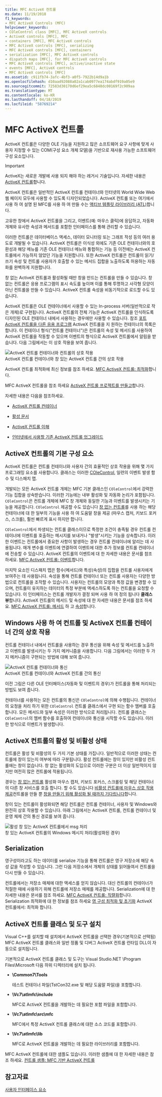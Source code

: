 ```yaml
---
title: MFC ActiveX 컨트롤
ms.date: 11/19/2018
f1_keywords:
- MFC ActiveX Controls (MFC)
helpviewer_keywords:
- COleControl class [MFC], MFC ActiveX controls
- ActiveX controls [MFC], MFC
- containers [MFC], MFC ActiveX controls
- MFC ActiveX controls [MFC], serializing
- MFC ActiveX controls [MFC], containers
- serialization [MFC], MFC ActiveX controls
- dispatch maps [MFC], for MFC ActiveX controls
- MFC ActiveX controls [MFC], active/inactive state
- events [MFC], ActiveX controls
- MFC ActiveX controls [MFC]
ms.assetid: c911fb74-3afc-4bf3-a0f5-7922b14d9a1b
ms.openlocfilehash: d10aad92088a02a1cab0977ea174abdf919a05e9
ms.sourcegitcommit: 72583d30170d6ef29ea5c6848dc00169f2c909aa
ms.translationtype: MT
ms.contentlocale: ko-KR
ms.lasthandoff: 04/18/2019
ms.locfileid: "58769214"
---
```

# <a name="mfc-activex-controls"></a>MFC ActiveX 컨트롤

ActiveX 컨트롤은 다양한 OLE 기능을 지원하고 많은 소프트웨어 요구 사항에 맞게 사용자 지정할 수 있는 COM(구성 요소 개체 모델)을 기반으로 재사용 가능한 소프트웨어 구성 요소입니다.

>[!IMPORTANT]
> ActiveX는 새로운 개발에 사용 되지 해야 하는 레거시 기술입니다. 자세한 내용은 [ActiveX 컨트롤](activex-controls.md)합니다.

ActiveX 컨트롤은 일반적인 ActiveX 컨트롤 컨테이너와 인터넷의 World Wide Web 웹 페이지 모두에 사용할 수 있도록 디자인되었습니다. ActiveX 컨트롤 또는 여기에서 사용 하 여 설명 된 MFC를 사용 하 여 만들 수는 [액티브 템플릿 라이브러리 (ATL)](../atl/active-template-library-atl-concepts.md)합니다.

고유한 창에서 ActiveX 컨트롤을 그리고, 이벤트(예: 마우스 클릭)에 응답하고, 자동화 개체와 유사한 속성과 메서드를 포함한 인터페이스를 통해 관리할 수 있습니다.

이러한 컨트롤은 데이터베이스 액세스, 데이터 모니터링 또는 그래프 작성 등의 여러 용도로 개발될 수 있습니다. ActiveX 컨트롤은 이식성 외에도 기존 OLE 컨테이너와의 호환성과 해당 메뉴를 기존 OLE 컨테이너 메뉴와 통합하는 기능 등 이전에는 ActiveX 컨트롤에서 가능하지 않았던 기능을 지원합니다. 또한 ActiveX 컨트롤은 컨트롤이 읽기/쓰기 속성 및 컨트롤 사용자가 호출할 수 있는 메서드 집합을 노출하도록 허용하는 자동화를 완벽하게 지원합니다.

창 없는 ActiveX 컨트롤과 활성화될 때만 창을 만드는 컨트롤을 만들 수 있습니다. 창 없는 컨트롤은 응용 프로그램의 표시 속도를 높이며 이를 통해 투명하고 사각형 모양이 아닌 컨트롤을 만들 수 있습니다. ActiveX 컨트롤 속성을 비동기적으로 로드할 수도 있습니다.

ActiveX 컨트롤은 OLE 컨테이너에서 사용할 수 있는 In-process 서버(일반적으로 작은 개체)로 구현됩니다. ActiveX 컨트롤의 전체 기능은 ActiveX 컨트롤을 인식하도록 디자인된 OLE 컨테이너 내에서 사용하는 경우에만 사용할 수 있습니다. 참조 [포트 ActiveX 컨트롤을 다른 응용 프로그램](../mfc/containers-for-activex-controls.md) ActiveX 컨트롤을 지 원하는 컨테이너의 목록은 합니다. 이 컨테이너 형식("컨트롤 컨테이너")은 컨트롤의 속성 및 메서드를 사용하여 ActiveX 컨트롤을 작동할 수 있으며 이벤트의 형식으로 ActiveX 컨트롤에서 알림을 받습니다. 다음 그림에서는 이 상호 작용을 보여 줍니다.

![ActiveX 컨트롤 컨테이너와 컨트롤의 상호 작용](../mfc/media/vc37221.gif "컨트롤과 상호 작용의 ActiveX 컨트롤 컨테이너") <br/>
ActiveX 컨트롤 컨테이너와 창 있는 ActiveX 컨트롤 간의 상호 작용

ActiveX 컨트롤 최적화에 최신 정보를 참조 하세요. [MFC ActiveX 컨트롤: 최적화](../mfc/mfc-activex-controls-optimization.md)합니다.

MFC ActiveX 컨트롤을 참조 하세요 [ActiveX 컨트롤 프로젝트를 만들고](../mfc/reference/mfc-activex-control-wizard.md)합니다.

자세한 내용은 다음을 참조하세요.

- [ActiveX 컨트롤 컨테이너](../mfc/activex-control-containers.md)

- [활성 문서](../mfc/active-documents.md)

- [ActiveX 컨트롤 이해](/windows/desktop/com/activex-controls)

- [인터넷에서 사용할 기존 ActiveX 컨트롤 업그레이드](../mfc/upgrading-an-existing-activex-control.md)

##  <a name="_core_basic_components_of_an_activex_control"></a> ActiveX 컨트롤의 기본 구성 요소

ActiveX 컨트롤은 컨트롤 컨테이너와 사용자 간의 효율적인 상호 작용을 위해 몇 가지 프로그래밍 요소를 사용합니다. 클래스는 이러한 [COleControl](../mfc/reference/colecontrol-class.md), 일련의 이벤트 발생 함수 및 디스패치 맵.

개발되는 모든 ActiveX 컨트롤 개체는 MFC 기본 클래스인 `COleControl`에서 강력한 기능 집합을 상속받습니다. 이러한 기능에는 내부 활성화 및 자동화 논리가 포함됩니다. `COleControl`은 컨트롤 개체에 MFC 창 개체와 동일한 기능과 이벤트를 발생시키는 기능을 제공합니다. `COleControl` 제공할 수도 있습니다 [창 없는 컨트롤](../mfc/providing-windowless-activation.md)를 사용 하는 해당 컨테이너에 대 한 일부의 기능을 사용 하 여 도움말 창을 제공 (마우스 캡처, 키보드 포커스, 스크롤), 훨씬 빠르게 표시 하지만 합니다.

`COleControl`에서 파생되는 컨트롤 클래스이므로 특정한 조건이 충족될 경우 컨트롤 컨테이너에 이벤트를 호출하는 메시지를 보내거나 "발생"시키는 기능을 상속합니다. 이러한 이벤트는 컨트롤에서 중요한 사항이 발생하는 경우 컨트롤 컨테이너에 알리는 데 사용됩니다. 매개 변수를 이벤트에 연결하여 이벤트에 대한 추가 정보를 컨트롤 컨테이너에 전송할 수 있습니다. ActiveX 컨트롤의 이벤트에 대 한 자세한 내용은 문서를 참조 하세요. [MFC ActiveX 컨트롤: 이벤트](../mfc/mfc-activex-controls-events.md)합니다.

마지막 요소인 디스패치 맵은 함수(메서드)와 특성(속성)의 집합을 컨트롤 사용자에게 보여주는 데 사용됩니다. 속성을 통해 컨트롤 컨테이너 또는 컨트롤 사용자는 다양한 방법으로 컨트롤을 조작할 수 있습니다. 사용자는 컨트롤의 모양과 특정 값을 변경할 수 있으며, 컨트롤이 유지하는 데이터의 특정 부분에 액세스하도록 하는 컨트롤을 요청할 수 있습니다. 이 인터페이스는 컨트롤 개발자가 결정 되며 사용 하 여 정의 됩니다 **클래스 뷰**합니다. ActiveX 컨트롤의 메서드 및 속성에 대 한 자세한 내용은 문서를 참조 하세요. [MFC ActiveX 컨트롤: 메서드](../mfc/mfc-activex-controls-methods.md) 하 고 [속성](../mfc/mfc-activex-controls-properties.md)합니다.

##  <a name="_core_interaction_between_controls_with_windows_and_activex_control_containers"></a> Windows 사용 하 여 컨트롤 및 ActiveX 컨트롤 컨테이너 간의 상호 작용

컨트롤 컨테이너 내에서 컨트롤을 사용하는 경우 통신을 위해 속성 및 메서드를 노출하고 이벤트를 발생시키는 두 가지 메커니즘을 사용합니다. 다음 그림에서는 이러한 두 가지 메커니즘이 구현되는 방법에 대해 보여 줍니다.

![ActiveX 컨트롤 컨테이너와 통신](../mfc/media/vc37222.gif "ActiveX 컨트롤 컨테이너와 통신") <br/>
ActiveX 컨트롤 컨테이너와 ActiveX 컨트롤 간의 통신

이전 그림은 다른 OLE 인터페이스(자동화 및 이벤트의 경우)가 컨트롤을 통해 처리되는 방법도 보여 줍니다.

컨테이너를 사용하는 모든 컨트롤의 통신은 `COleControl`에 의해 수행됩니다. 컨테이너의 요청을 처리 하기 위한 `COleControl` 컨트롤 클래스에서 구현 되는 함수 멤버를 호출 합니다. 모든 메서드와 일부 속성은 이러한 방식으로 처리됩니다. 컨트롤 클래스는 `COleControl`의 멤버 함수를 호출하여 컨테이너와 통신을 시작할 수도 있습니다. 이러한 방식으로 이벤트가 발생합니다.

##  <a name="_core_active_and_inactive_states_of_an_activex_control"></a> ActiveX 컨트롤의 활성 및 비활성 상태

컨트롤은 활성 및 비활성의 두 가지 기본 상태를 가집니다. 일반적으로 이러한 상태는 컨트롤에 창이 있는지 여부에 따라 구분됩니다. 활성 컨트롤에는 창이 있지만 비활성 컨트롤에는 창이 없습니다. 창 없는 활성화의 도입으로 이러한 구분은 더 이상 일반적이지 않지만 여전히 많은 컨트롤에 적용됩니다.

경우는 [창 없는 컨트롤](../mfc/providing-windowless-activation.md) 활성화 마우스 캡처, 키보드 포커스, 스크롤링 및 해당 컨테이너의 다른 창 서비스를 호출 합니다. 할 수도 있습니다 [비활성 컨트롤에 마우스 상호 작용 제공](../mfc/providing-mouse-interaction-while-inactive.md)컨트롤을 만들 뿐 [창을 만들기 위해 활성화 될 때까지 기다립니다](../mfc/turning-off-the-activate-when-visible-option.md)합니다.

창이 있는 컨트롤이 활성화되면 해당 컨트롤은 컨트롤 컨테이너, 사용자 및 Windows와 완전히 상호 작용할 수 있습니다. 아래 그림에서는 ActiveX 컨트롤, 컨트롤 컨테이너 및 운영 체제 간의 통신 경로를 보여 줍니다.

![활성 창 있는 ActiveX 컨트롤에서 msg 처리](../mfc/media/vc37223.gif "활성 창 있는 ActiveX 컨트롤에서 Msg 처리") <br/>
창 있는 ActiveX 컨트롤의 Windows 메시지 처리(활성화된 경우)

##  <a name="_core_serializing_activex_elements"></a> Serialization

영구성이라고도 하는 데이터를 serialize 기능을 통해 컨트롤은 영구 저장소에 해당 속성 값을 작성할 수 있습니다. 그런 다음 저장소에서 개체의 상태를 읽어들여서 컨트롤을 다시 만들 수 있습니다.

컨트롤에서는 저장소 매체에 대한 액세스를 얻지 않습니다. 대신 컨트롤의 컨테이너가 적절한 때에 사용하기 위해 컨트롤에 저장소 매체를 제공합니다. Serialization에 대 한 자세한 내용은 문서를 참조 하세요. [MFC ActiveX 컨트롤: 직렬화](../mfc/mfc-activex-controls-serializing.md)합니다. Serialization 최적화에 대 한 정보를 참조 하세요 [영 구성 최적화 및 초기화](../mfc/optimizing-persistence-and-initialization.md) ActiveX 컨트롤에서: 최적화 합니다.

##  <a name="_core_installing_activex_control_classes_and_tools"></a> ActiveX 컨트롤 클래스 및 도구 설치

Visual C++를 설치할 때 설치에서 ActiveX 컨트롤을 선택한 경우(기본적으로 선택됨) MFC ActiveX 컨트롤 클래스와 일반 정품 및 디버그 ActiveX 컨트롤 런타임 DLL이 자동으로 설치됩니다.

기본적으로 ActiveX 컨트롤 클래스 및 도구는 Visual Studio.NET \Program Files\Microsoft 다음 하위 디렉터리에 설치 됩니다.

- **\Common7\Tools**

   테스트 컨테이너 파일(TstCon32.exe 및 해당 도움말 파일)을 포함합니다.

- **\Vc7\atlmfc\include**

   MFC로 ActiveX 컨트롤을 개발하는 데 필요한 포함 파일을 포함합니다.

- **\Vc7\atlmfc\src\mfc**

   MFC에서 특정 ActiveX 컨트롤 클래스에 대한 소스 코드를 포함합니다.

- **\Vc7\atlmfc\lib**

   MFC로 ActiveX 컨트롤을 개발하는 데 필요한 라이브러리를 포함합니다.

MFC ActiveX 컨트롤에 대한 샘플도 있습니다. 이러한 샘플에 대 한 자세한 내용은 참조 하세요. [컨트롤 샘플: MFC 기반 ActiveX 컨트롤](../overview/visual-cpp-samples.md)

## <a name="see-also"></a>참고자료

[사용자 인터페이스 요소](../mfc/user-interface-elements-mfc.md)
